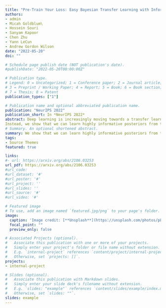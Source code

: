 ```yaml
---
title: "Pre-Train Your Loss: Easy Bayesian Transfer Learning with Informative Priors"
authors:
- admin
- Micah Goldblum\
- Hossein Souri
- Sanyam Kapoor
- Chen Zhu
- Yann LeCun
- Andrew Gordon Wilson
date: "2022-05-20"
doi: ""

# Schedule page publish date (NOT publication's date).
#publishDate: "2022-05-20T00:00:00Z"

# Publication type.
# Legend: 0 = Uncategorized; 1 = Conference paper; 2 = Journal article;
# 3 = Preprint / Working Paper; 4 = Report; 5 = Book; 6 = Book section;
# 7 = Thesis; 8 = Patent
publication_types: ["1"]

# Publication name and optional abbreviated publication name.
publication: "NeurIPS 2022"
publication_short: In *NeurIPS 2022*
abstract: Deep learning is increasingly moving towards a transfer learning paradigm whereby large foundation models are fine-tuned on downstream tasks, starting from an initialization learned on the source task. But an initialization contains relatively little information about the source task, and does not reflect the belief that our knowledge of the source task should affect the locations and shape of optima on the downstream task.
Instead, we show that we can learn highly informative posteriors from the source task, through supervised or self-supervised approaches, which then serve as the basis for priors that modify the whole loss surface on the downstream task. This simple modular approach enables significant performance gains and more data-efficient learning on a variety of downstream classification and segmentation tasks, serving as a drop-in replacement for standard pre-training strategies. These highly informative priors also can be saved for future use, similar to pre-trained weights, and stand in contrast to the zero-mean isotropic uninformative priors that are typically used in Bayesian deep learning. 
# Summary. An optional shortened abstract.
summary: We show that we can learn highly informative posteriors from the source task, through supervised or self-supervised approaches, which then serve as the basis for priors that modify the whole loss surface on the downstream task. This approach enables significant performance gains and more data-efficient learning on a variety of downstream classification and segmentation tasks
tags:
- Source Themes
featured: true

links:
#- url: https://arxiv.org/abs/2106.03253
url_pdf: https://arxiv.org/abs/2106.03253
#url_code: 
#url_dataset: '#'
#url_poster: '#'
#url_project: ''
#url_slides: ''
#url_source: '#'
#url_video: '#'

# Featured image
# To use, add an image named `featured.jpg/png` to your page's folder. 
image:
  caption: 'Image credit: [**Unsplash**](https://unsplash.com/photos/pLCdAaMFLTE)'
  focal_point: ""
  preview_only: false

# Associated Projects (optional).
#   Associate this publication with one or more of your projects.
#   Simply enter your project's folder or file name without extension.
#   E.g. `internal-project` references `content/project/internal-project/index.md`.
#   Otherwise, set `projects: []`.
projects:
- internal-project

# Slides (optional).
#   Associate this publication with Markdown slides.
#   Simply enter your slide deck's filename without extension.
#   E.g. `slides: "example"` references `content/slides/example/index.md`.
#   Otherwise, set `slides: ""`.
slides: example
---
```

